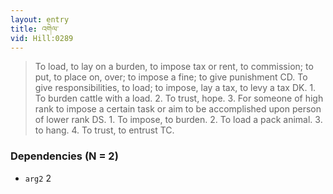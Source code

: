 ```yaml
---
layout: entry
title: འགེལ་
vid: Hill:0289
---
```

> To load, to lay on a burden, to impose tax or rent, to commission; to put, to place on, over; to impose a fine; to give punishment CD. To give responsibilities, to load; to impose, lay a tax, to levy a tax DK. 1. To burden cattle with a load. 2. To trust, hope. 3. For someone of high rank to impose a certain task or aim to be accomplished upon person of lower rank DS. 1. To impose, to burden. 2. To load a pack animal. 3. to hang. 4. To trust, to entrust TC.
### Dependencies (N = 2)
* `arg2` 2
